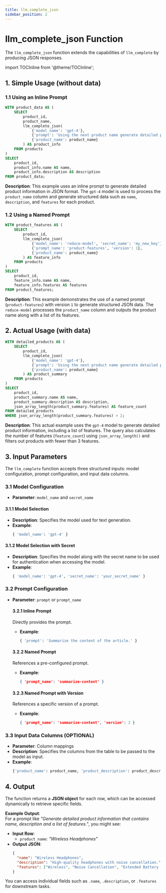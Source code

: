 ```yaml
---
title: llm_complete_json
sidebar_position: 2
---
```


# llm_complete_json Function

The `llm_complete_json` function extends the capabilities of `llm_complete` by producing JSON responses.

import TOCInline from '@theme/TOCInline';

<TOCInline toc={toc} />

## 1. Simple Usage (without data)

### 1.1 Using an Inline Prompt

```sql
WITH product_data AS (
    SELECT 
        product_id, 
        product_name, 
        llm_complete_json(
            {'model_name': 'gpt-4'}, 
            {'prompt': 'Using the next product name generate detailed product information that contains name, description and a list of features.'},
            {'product_name': product_name}
        ) AS product_info
    FROM products
)
SELECT 
    product_id, 
    product_info.name AS name, 
    product_info.description AS description
FROM product_data;
```

**Description**: This example uses an inline prompt to generate detailed product information in JSON format. The `gpt-4` model is used to process the `product_name` column and generate structured data such as `name`, `description`, and `features` for each product.

### 1.2 Using a Named Prompt

```sql
WITH product_features AS (
    SELECT 
        product_id, 
        llm_complete_json(
            {'model_name': 'reduce-model', 'secret_name': 'my_new_key'}, 
            {'prompt_name': 'product-features', 'version': 1}, 
            {'product_name': product_name}
        ) AS feature_info
    FROM products
)
SELECT 
    product_id, 
    feature_info.name AS name, 
    feature_info.features AS features
FROM product_features;
```

**Description**: This example demonstrates the use of a named prompt (`product-features`) with version `1` to generate structured JSON data. The `reduce-model` processes the `product_name` column and outputs the product name along with a list of its features.

## 2. Actual Usage (with data)

```sql
WITH detailed_products AS (
    SELECT 
        product_id, 
        llm_complete_json(
            {'model_name': 'gpt-4'}, 
            {'prompt': 'Using the next product name generate detailed product information that contains name, description and a list of features.'}, 
            {'product_name': product_name}
        ) AS product_summary
    FROM products
)
SELECT 
    product_id, 
    product_summary.name AS name, 
    product_summary.description AS description,
    json_array_length(product_summary.features) AS feature_count
FROM detailed_products
WHERE json_array_length(product_summary.features) > 2;
```

**Description**: This actual example uses the `gpt-4` model to generate detailed product information, including a list of features. The query also calculates the number of features (`feature_count`) using `json_array_length()` and filters out products with fewer than 3 features.

## 3. Input Parameters

The `llm_complete` function accepts three structured inputs: model configuration, prompt configuration, and input data columns.

### 3.1 Model Configuration

- **Parameter**: `model_name` and `secret_name`

#### 3.1.1 Model Selection

- **Description**: Specifies the model used for text generation.
- **Example**:
  ```sql
  { 'model_name': 'gpt-4' }
  ```

#### 3.1.2 Model Selection with Secret

- **Description**: Specifies the model along with the secret name to be used for authentication when accessing the model.
- **Example**:
  ```sql
  { 'model_name': 'gpt-4', 'secret_name': 'your_secret_name' }
  ```

### 3.2 Prompt Configuration

- **Parameter**: `prompt` or `prompt_name`

  #### 3.2.1 Inline Prompt

  Directly provides the prompt.

  - **Example**:
    ```sql
    { 'prompt': 'Summarize the content of the article.' }
    ```

  #### 3.2.2 Named Prompt

  References a pre-configured prompt.

  - **Example**:
    ```json
    { 'prompt_name': 'summarize-content' }
    ```

  #### 3.2.3 Named Prompt with Version

  References a specific version of a prompt.

  - **Example**:
    ```json
    { 'prompt_name': 'summarize-content', 'version': 2 }
    ```

### 3.3 Input Data Columns (OPTIONAL)

- **Parameter**: Column mappings
- **Description**: Specifies the columns from the table to be passed to the model as input.
- **Example**:
  ```sql
  {'product_name': product_name, 'product_description': product_description}
  ```

## 4. Output

The function returns a **JSON object** for each row, which can be accessed dynamically to retrieve specific fields.

**Example Output**:  
For a prompt like *"Generate detailed product information that contains name, description and a list of features."*, you might see:  
- **Input Row**:  
  - `product_name`: *"Wireless Headphones"*  
- **Output JSON**:  
  ```json
  {
    "name": "Wireless Headphones",
    "description": "High-quality headphones with noise cancellation.",
    "features": ["Wireless", "Noise Cancellation", "Extended Battery Life"]
  }
  ```

You can access individual fields such as `.name`, `.description`, or `.features` for downstream tasks.
